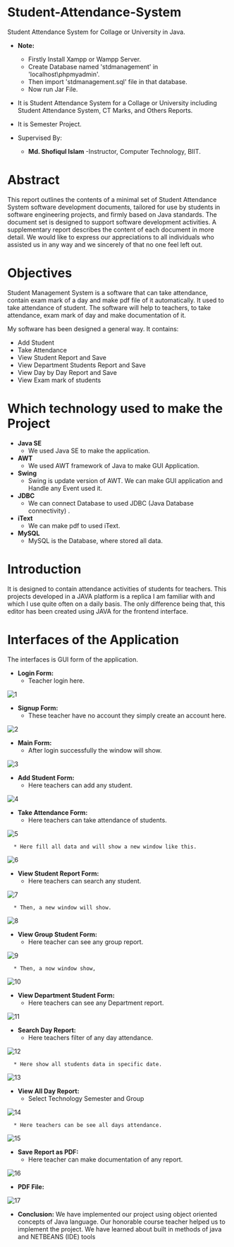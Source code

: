 # Student-Attendance-System
Student Attendance System  for Collage or University in Java.

* <b>Note:</b>
   * Firstly Install Xampp or Wampp Server.
   * Create Database named 'stdmanagement' in 'localhost\phpmyadmin'.
   * Then import 'stdmanagement.sql' file in that database.
   * Now run Jar File.
      
* It is Student Attendance System for a Collage or University including Student Attendance System, CT Marks, and Others Reports.
* It is Semester Project.

* Supervised By:
    * <b>Md. Shofiqul Islam</b>
        -Instructor, Computer Technology, BIIT.


# Abstract
This report outlines the contents of a minimal set of Student Attendance System software
development documents, tailored for use by students in software engineering projects, and firmly
based on Java standards. The document set is designed to support software development activities. A
supplementary report describes the content of each document in more detail. We would like to express
our appreciations to all individuals who assisted us in any way and we sincerely of that no one feel
left out.

# Objectives
Student Management System is a software that can take attendance, contain exam mark of a
day and make pdf file of it automatically. It used to take attendance of student.
The software will help to teachers, to take attendance, exam mark of day and make
documentation of it.<br>

My software has been designed a general way. It contains:
  * Add Student
  * Take Attendance
  * View Student Report and Save
  * View Department Students Report and Save
  * View Day by Day Report and Save
  * View Exam mark of students


# Which technology used to make the Project
  * <b>Java SE</b>
    * We used Java SE to make the application.
  * <b>AWT</b>
    * We used AWT framework of Java to make GUI Application.
  * <b>Swing</b>
    * Swing is update version of AWT. We can make GUI application and Handle any Event used it.
  * <b>JDBC</b>
    * We can connect Database to used JDBC (Java Database connectivity) .
  * <b>iText</b>
    * We can make pdf to used iText.
  * <b>MySQL</b>
    * MySQL is the Database, where stored all data.


# Introduction
It is designed to contain attendance activities of students for teachers. This projects developed
in a JAVA platform is a replica I am familiar with and which I use quite often on a daily
basis. The only difference being that, this editor has been created using JAVA for the frontend interface.

# Interfaces of the Application
The interfaces is GUI form of the application.

   * <b>Login Form:</b>
      * Teacher login here.
        
![1](https://github.com/PollobRay/Student-Management-System/assets/96225924/a0dc5a23-50fc-455e-acc3-f1d5655d8731)

   * <b>Signup Form:</b>
      * These teacher have no account they simply create an account here.
        
![2](https://github.com/PollobRay/Student-Management-System/assets/96225924/dbc2d559-cd23-4335-9d53-4ba61da84570)

   * <b>Main Form:</b>
      * After login successfully the window will show.

![3](https://github.com/PollobRay/Student-Management-System/assets/96225924/522b5c7b-aaec-4116-823e-e402ac4f9071)

   * <b>Add Student Form:</b>
      * Here teachers can add any student.
        
![4](https://github.com/PollobRay/Student-Management-System/assets/96225924/7c6e59e5-fb49-466f-85cf-94d0dd432c93)

   * <b>Take Attendance Form:</b>
      * Here teachers can take attendance of students.
        
![5](https://github.com/PollobRay/Student-Management-System/assets/96225924/99cc00c6-f92f-4a96-a472-e2af983fb6d7)

      * Here fill all data and will show a new window like this.
  
![6](https://github.com/PollobRay/Student-Management-System/assets/96225924/1951c5c3-f822-4bd2-b9cb-f740c8da38d0)

   * <b>View Student Report Form:</b>
      * Here teachers can search any student.
        
![7](https://github.com/PollobRay/Student-Management-System/assets/96225924/1d176c2d-4c51-4c70-8fad-0fbb972d8735)

      * Then, a new window will show.
      
![8](https://github.com/PollobRay/Student-Management-System/assets/96225924/bd0960f6-b195-4199-928f-71e1bf63c76f)

   * <b>View Group Student Form:</b>
      * Here teacher can see any group report.
        
![9](https://github.com/PollobRay/Student-Management-System/assets/96225924/e4a8badf-aa94-49c8-abb5-7c0fc32ccbc6)

      * Then, a now window show,
      
![10](https://github.com/PollobRay/Student-Management-System/assets/96225924/df9ad05f-53c2-427e-8bd5-2896cd42ca5a)

   * <b>View Department Student Form:</b>
      * Here teachers can see any Department report.
        
![11](https://github.com/PollobRay/Student-Management-System/assets/96225924/0cd202a3-ca4a-46d4-bf14-4d4d9859cd36)

   * <b>Search Day Report:</b>
      * Here teachers filter of any day attendance.
        
![12](https://github.com/PollobRay/Student-Management-System/assets/96225924/e709aeb1-abd4-4f1e-a8c4-cf6ea0f77817)

      * Here show all students data in specific date.

![13](https://github.com/PollobRay/Student-Management-System/assets/96225924/117f321b-8866-48b3-a2e5-3772b00a0ffc)

   * <b>View All Day Report:</b>
      * Select Technology Semester and Group
      
![14](https://github.com/PollobRay/Student-Management-System/assets/96225924/348d6579-274a-4df9-9192-2971eab263f1)

      * Here teachers can be see all days attendance.
      
![15](https://github.com/PollobRay/Student-Management-System/assets/96225924/40a6760a-0a98-42eb-8ade-3af1d7bece9b)

   * <b>Save Report as PDF:</b>
      * Here teacher can make documentation of any report.
        
![16](https://github.com/PollobRay/Student-Management-System/assets/96225924/c9a5a756-f140-4948-b066-7eae35604115)

   * <b>PDF File:</b>
   
![17](https://github.com/PollobRay/Student-Management-System/assets/96225924/4b183645-8da7-47b7-9679-9e8c03d17a22)

   * <b>Conclusion:</b>
      We have implemented our project using object oriented concepts of Java language. Our
      honorable course teacher helped us to implement the project. We have learned about built in
      methods of java and NETBEANS (IDE) tools
